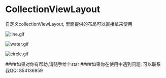 # CollectionViewLayout
自定义collectionViewLayout, 里面提供的布局可以直接拿来使用


![line.gif](http://upload-images.jianshu.io/upload_images/1271831-5849bd6f6a41eeb6.gif?imageMogr2/auto-orient/strip)

![water.gif](http://upload-images.jianshu.io/upload_images/1271831-228519017143d91d.gif?imageMogr2/auto-orient/strip)


![circle.gif](http://upload-images.jianshu.io/upload_images/1271831-b7ea5ed206ffdadd.gif?imageMogr2/auto-orient/strip)


####如果对你有帮助,请随手给个star 
####如果你在使用中遇到问题: 可以联系我QQ: 854136959